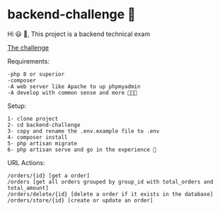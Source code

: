 # backend-challenge 🎯
Hi 😃 👋, This project is a backend technical exam

[The challenge](https://docs.google.com/document/d/1invNapmD-rJ-vGG4qR08m2l9gVuTl546C0iejnhp0mQ/edit)

Requirements:

    -php 8 or superior
    -composer
    -A web server like Apache to up phpmyadmin
    -A develop with common sense and more 👨🏽‍💻
    
Setup:

    1- clone project
    2- cd backend-challenge
    3- copy and rename the .env.example file to .env
    4- composer install
    5- php artisan migrate
    6- php artisan serve and go in the experience 🚀


URL Actions:

    /orders/{id} [get a order]
    /orders [get all orders grouped by group_id with total_orders and total_amount]
    /orders/delete/{id} [delete a order if it exists in the database]
    /orders/store/{id} [create or update an order]
